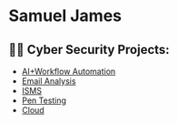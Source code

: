 <h1> Samuel James

<h2>👨‍💻 Cyber Security Projects:</h2>

- [AI+Workflow Automation](https://github.com/Samuel-James971/AI-Workflow-Automation)
- [Email Analysis](https://github.com/Samuel-James971/Email-Analysis-Phishing-)
- [ISMS](https://github.com/Samuel-James971/ISMS)
- [Pen Testing](https://github.com/Samuel-James971/Pen-Testing)
- [Cloud](https://github.com/Samuel-James971/Cloud-Home-Lab/blob/main/README.md)
 

  


<h2></h2>








